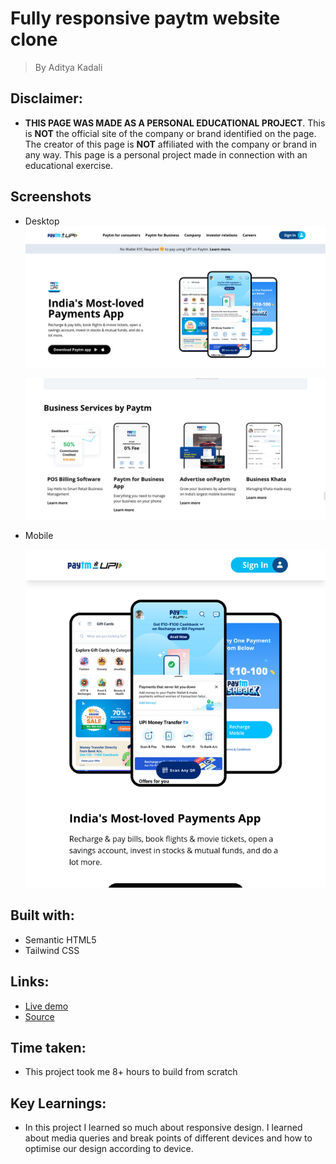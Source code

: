 # Fully responsive paytm website clone

> By Aditya Kadali

## Disclaimer: 
- **THIS PAGE WAS MADE AS A PERSONAL EDUCATIONAL PROJECT**. This is **NOT** the official site of the company or brand identified on the page. The creator of this page is **NOT** affiliated with the company or brand in any way. This page is a personal project made in connection with an educational exercise.

## Screenshots

- Desktop
  ![Desktop-1](./screenshots/desktop-1.png)

  ![Desktop-2](./screenshots/Desktop-2.png)

- Mobile

  ![Mobile](./screenshots/Moble-1.png)

## Built with:

- Semantic HTML5
- Tailwind CSS

## Links:

- [Live demo](https://paytm-clne.netlify.app/)
- [Source](https://github.com/Adityakadali/paytm-clone)

## Time taken:

- This project took me 8+ hours to build from scratch

## Key Learnings:

- In this project I learned so much about responsive design. I learned about media queries and break points of different devices and how to optimise our design according to device.
